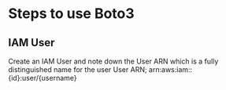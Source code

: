 # Steps to use Boto3

## IAM User

Create an IAM User and note down the User ARN which is a fully distinguished name for the user
User ARN; arn:aws:iam::{id}:user/{username}